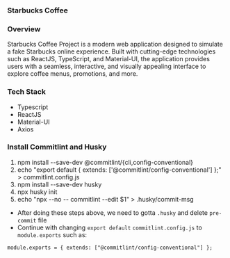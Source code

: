 ### Starbucks Coffee

### Overview

Starbucks Coffee Project is a modern web application designed to simulate a fake Starbucks online experience. Built with cutting-edge technologies such as ReactJS, TypeScript, and Material-UI, the application provides users with a seamless, interactive, and visually appealing interface to explore coffee menus, promotions, and more.

### Tech Stack

-   Typescript
-   ReactJS
-   Material-UI
-   Axios

### Install Commitlint and Husky

1. npm install --save-dev @commitlint/{cli,config-conventional}
2. echo "export default { extends: ['@commitlint/config-conventional'] };" > commitlint.config.js
3. npm install --save-dev husky
4. npx husky init
5. echo "npx --no -- commitlint --edit \$1" > .husky/commit-msg

-   After doing these steps above, we need to gotta `.husky` and delete `pre-commit` file
-   Continue with changing `export default` `commitlint.config.js` to `module.exports` such as:

```
module.exports = { extends: ["@commitlint/config-conventional"] };
```
